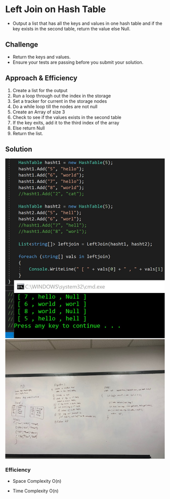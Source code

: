 # Left Join on Hash Table
- Output a list that has all the keys and values in one hash table and if the key exists in the second table, return the value else Null.

## Challenge
- Return the keys and values. 
- Ensure your tests are passing before you submit your solution.

## Approach & Efficiency
1. Create a list for the output
2. Run a loop through out the index in the storage
3. Set a tracker for current in the storage nodes
4. Do a while loop till the nodes are not null
5. Create an Array of size 3
6. Check to see if the values exists in the second table
7. If the key exits, add it to the third index of the array
8. Else return Null
9. Return the list. 

## Solution
![LeftJoin](/Assets/LeftJoinHashTable.jpg)
![LeftJoin](/Assets/LeftJoinHashTable2.jpg)

### Efficiency
* Space Complexity
O(n) 

* Time Complexity
O(n)